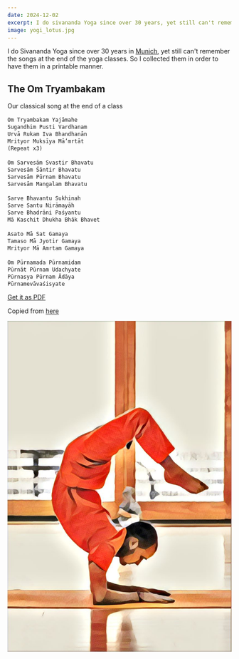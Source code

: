 ```yaml
---
date: 2024-12-02
excerpt: I do sivananda Yoga since over 30 years, yet still can't remember the songs at the end of the yoga classes. So I collected them...
image: yogi_lotus.jpg
---
```


I do Sivananda Yoga since over 30 years in [Munich](https://muenchen.sivananda.yoga), yet still can't remember the songs at the end of the yoga classes. So I collected them in order to have them in a printable manner.

## The Om Tryambakam

Our classical song at the end of a class

```
Om Tryambakam Yajāmahe
Sugandhim Pusti Vardhanam
Urvā Rukam Iva Bhandhanān
Mrityor Muksīya Mā’mrtāt
(Repeat x3)

Om Sarvesām Svastir Bhavatu
Sarvesām Śāntir Bhavatu
Sarvesām Pūrnam Bhavatu
Sarvesām Mangalam Bhavatu

Sarve Bhavantu Sukhinah
Sarve Santu Nirāmayāh
Sarve Bhadrāni Paśyantu
Mā Kaschit Dhukha Bhāk Bhavet

Asato Mā Sat Gamaya
Tamaso Mā Jyotir Gamaya
Mrityor Mā Amrtam Gamaya

Om Pūrnamada Pūrnamidam
Pūrnāt Pūrnam Udachyate
Pūrnasya Pūrnam Ādāya
Pūrnamevāvaśisyate
```

[Get it as PDF](Om_Trayambakam.pdf)

Copied from [here](https://bodymindlight.com/opening-and-closing-prayers-in-sivananda-yoga)

![Yogi doing the lotus](yogi_lotus.JPG)